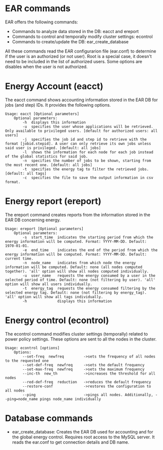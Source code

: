 # EAR commands

EAR offers the following commands: 
* Commands to analyze data stored in the DB: eacct and ereport
* Commands to control and temporally modify cluster settings: econtrol
* Commands to create/update the DB: ear_create_database

All these commands read the EAR configurarion file (ear.conf) to determine if the user is an authorized (or not user). Root is a special case, it doesn't need to be included in the list of authorized users. Some options are disables when the user is not authorized. 

# Energy Account (eacct)

The eacct command shows accounting information stored in the EAR DB for jobs (and step) IDs. It provides the following options. 
```
Usage: eacct [Optional parameters]
    Optional parameters: 
        -h	displays this information
        -u	specifies the user whose applications will be retrieved. Only available to privileged users. [default for authorized users: all users]
        -j	specifies the job id and step id to retrieve with the format [jobid.stepid]. A user can only retrieve its own jobs unless said user is privileged. [default: all jobs]
        -l	shows the information for each node for each job instead of the global statistics for said job.
        -n	specifies the number of jobs to be shown, starting from the most recent one. [default: all jobs]
        -t  specifies the energy tag to filter the retrieved jobs. [default: all tags]
        -c  specifies the file to save the output information in csv format.

```


# Energy report (ereport)

The ereport command creates reports from the information stored in the EAR DB concerning energy.
```
Usage: ereport [Optional parameters]
    Optional parameters:
        -s  start_time  indicates the starting period from which the energy information will be computed. Format: YYYY-MM-DD. Default: 1970-01-01.
        -e  end_time    indicates the end of the period from which the energy information will be computed. Format: YYYY-MM-DD. Default: current time.
        -n  node_name   indicates from which node the energy information will be computed. Default: none (all nodes computed together). 'all' option will show all nodes computed individually.
        -u  user_name   requests the energy consumed by a user in the selected period of time. Default: none (not filtering by user). 'all' option will show all users individually.
        -t  energy_tag  requests the energy consumed filtering by the selected energy tag. Default: none (not filtering by energy_tag). 'all' option will show all tags individually.
        -h              displays this information

```
# Energy control (econtrol)

The econtrol command modifies cluster settings (temporally) related to power policy settings. These options are sent to all the nodes in the cluster.

```
Usage: econtrol [options]
    Options:
        --set-freq  newfreq         ->sets the frequency of all nodes to the requested one
        --set-def-freq  newfreq     ->sets the default frequency
        --set-max-freq  newfreq     ->sets the maximum frequency
        --inc-th  new_th            ->increases the threshold for all nodes
        --red-def-freq 	reduction   ->reduces the default frequency
        --restore-conf              ->restores the configuration to all nodes
        --ping                      ->pings all nodes. Additionally, --ping=node_name pings node_name individually
```

# Database commands

- ear_create_database: Creates the EAR DB used for accounting and for the global energy control. Requires root access to the MySQL server. It reads the ear.conf to get connection details and DB name.

